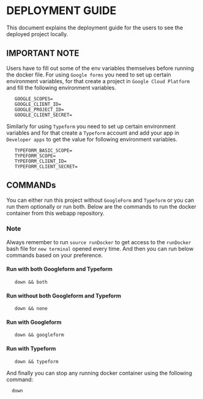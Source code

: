 # DEPLOYMENT GUIDE

This document explains the deployment guide for the users to see the deployed project locally.

## IMPORTANT NOTE 

Users have to fill out some of the env variables themselves before running the docker file.
For using `Google forms` you need to set up certain environment variables, for that create a project in `Google Cloud Platform` and fill the following environment variables.

```
   GOOGLE_SCOPES=
   GOOGLE_CLIENT_ID=
   GOOGLE_PROJECT_ID=
   GOOGLE_CLIENT_SECRET=
```

Similarly for using `Typeform` you need to set up certain environment variables and for that create a `Typeform` account and add your app in `Developer apps` to get the value for following environment variables.

```
   TYPEFORM_BASIC_SCOPE=
   TYPEFORM_SCOPE=
   TYPEFORM_CLIENT_ID=
   TYPEFORM_CLIENT_SECRET=
```

## COMMANDs

 You can either run this project without `GoogleForm` and `Typeform` or you can run them optionally or run both. Below are the commands to run the docker container from this webapp repository.

 ### Note
 Always remember to run ```source runDocker``` to get access to the `runDocker` bash file for `new terminal` opened every time. And then you can run below commands based on your preference.

 #### Run with both Googleform and Typeform

 ```
    down && both
 ```

  #### Run without both Googleform and Typeform

 ```
    down && none
 ```

#### Run with Googleform 

 ```
    down && googleform
 ```

  #### Run with Typeform

 ```
    down && typeform
 ```

 And finally you can stop any running docker container using the following command:
 
 ```
   down
 ```